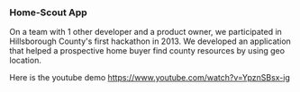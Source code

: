 ### Home-Scout App

On a team with 1 other developer and a product owner, we participated in Hillsborough County's first hackathon in 2013. We developed an application that helped a prospective home buyer find county resources by using geo location.

Here is the youtube demo https://www.youtube.com/watch?v=YpznSBsx-ig

